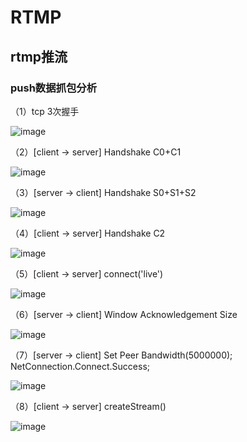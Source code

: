 # RTMP

## rtmp推流

### push数据抓包分析

（1）tcp 3次握手

![image](https://user-images.githubusercontent.com/17688273/151356256-db02b030-0b67-40e5-8f1b-e0083a10ac19.png)


（2）[client -> server] Handshake C0+C1 

![image](https://user-images.githubusercontent.com/17688273/151356966-b274e0bb-cfcb-44f3-8d05-a46aea46d271.png)


（3）[server -> client] Handshake S0+S1+S2

![image](https://user-images.githubusercontent.com/17688273/151357271-78302be9-87f6-46c3-8065-23f252dc3501.png)

（4）[client -> server] Handshake C2

![image](https://user-images.githubusercontent.com/17688273/151357896-8da6a4ef-d340-4050-8613-b3ee06fa7eb5.png)


（5）[client -> server] connect('live') 

![image](https://user-images.githubusercontent.com/17688273/151359231-20b2f87a-cd5c-4986-ad9b-57c27ce5d1a5.png)


（6）[server -> client] Window Acknowledgement Size

![image](https://user-images.githubusercontent.com/17688273/151360346-275a8dfc-810e-4ae5-92a2-02fa6318ff3f.png)

（7）[server -> client] Set Peer Bandwidth(5000000); NetConnection.Connect.Success;

![image](https://user-images.githubusercontent.com/17688273/151361033-413b148d-2258-4299-a698-2f66c259f16e.png)

（8）[client -> server] createStream()

![image](https://user-images.githubusercontent.com/17688273/151361676-024f6a4c-fae1-43b6-b9b7-96ef7f610862.png)
